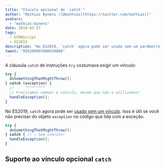 ```yaml
---
title: "Vínculo opcional de `catch`"
author: "Mathias Bynens ([@mathias](https://twitter.com/mathias))"
avatars:
  - "mathias-bynens"
date: 2018-03-27
tags:
  - ECMAScript
  - ES2019
description: "No ES2019, `catch` agora pode ser usado sem um parâmetro."
tweet: "956209997808939008"
---
```

A cláusula `catch` de instruções `try` costumava exigir um vínculo:

```js
try {
  doSomethingThatMightThrow();
} catch (exception) {
  //     ^^^^^^^^^
  // Precisamos nomear o vínculo, mesmo que não o utilizemos!
  handleException();
}
```

No ES2019, `catch` agora pode ser [usado sem um vínculo](https://tc39.es/proposal-optional-catch-binding/). Isso é útil se você não precisar do objeto `exception` no código que lida com a exceção.

```js
try {
  doSomethingThatMightThrow();
} catch { // → Sem vínculo!
  handleException();
}
```

## Suporte ao vínculo opcional `catch`

<feature-support chrome="66 /blog/v8-release-66#optional-catch-binding"
                 firefox="58 https://bugzilla.mozilla.org/show_bug.cgi?id=1380881"
                 safari="yes https://trac.webkit.org/changeset/220068/webkit"
                 nodejs="10 https://github.com/nodejs/node/blob/master/doc/changelogs/CHANGELOG_V10.md#2018-04-24-version-1000-current-jasnell"
                 babel="yes"></feature-support>

<!--truncate-->